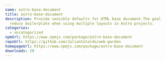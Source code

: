 ```yaml
---
name: astro-base-document
title: astro-base-document
description: Provide sensible defaults for HTML base document.The goal is to
  reduce boilerplate when using multiple layouts in Astro projects.
categories:
  - uncategorized
npmUrl: https://www.npmjs.com/package/astro-base-document
repoUrl: https://github.com/JulianCataldo/web-garden
homepageUrl: https://www.npmjs.com/package/astro-base-document
downloads: 29
---
```

